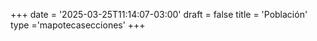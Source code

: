 +++
date = '2025-03-25T11:14:07-03:00'
draft = false
title = 'Población'
type ='mapotecasecciones'
+++
